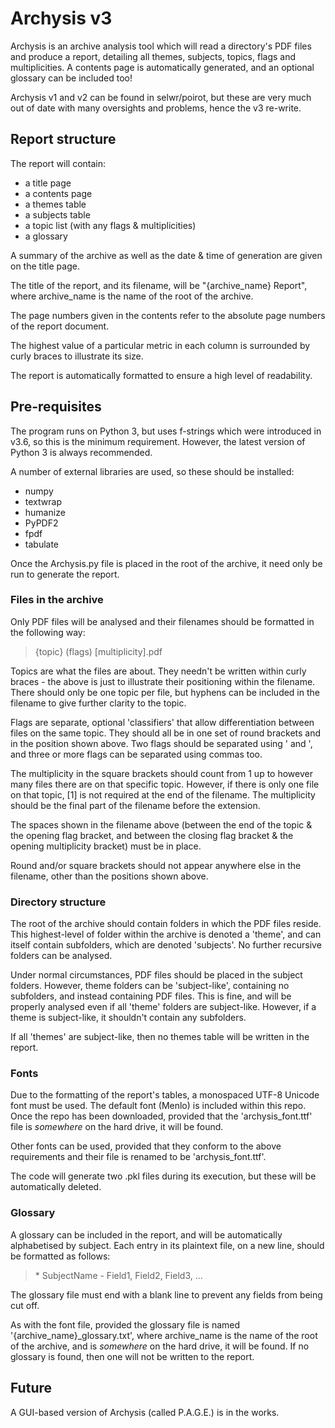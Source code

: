# Archysis v3

Archysis is an archive analysis tool which will read a directory's PDF files and produce a report, detailing all themes, subjects, topics, flags and multiplicities. A contents page is automatically generated, and an optional glossary can be included too!

Archysis v1 and v2 can be found in selwr/poirot, but these are very much out of date with many oversights and problems, hence the v3 re-write.



## Report structure
The report will contain:
* a title page
* a contents page
* a themes table
* a subjects table
* a topic list (with any flags & multiplicities)
* a glossary

A summary of the archive as well as the date & time of generation are given on the title page.

The title of the report, and its filename, will be "{archive_name} Report", where archive_name is the name of the root of the archive.

The page numbers given in the contents refer to the absolute page numbers of the report document.

The highest value of a particular metric in each column is surrounded by curly braces to illustrate its size.

The report is automatically formatted to ensure a high level of readability.



## Pre-requisites
The program runs on Python 3, but uses f-strings which were introduced in v3.6, so this is the minimum requirement. However, the latest version of Python 3 is always recommended.

A number of external libraries are used, so these should be installed:
* numpy
* textwrap
* humanize
* PyPDF2
* fpdf
* tabulate

Once the Archysis.py file is placed in the root of the archive, it need only be run to generate the report.


### Files in the archive
Only PDF files will be analysed and their filenames should be formatted in the following way:

> {topic} (flags) [multiplicity].pdf

Topics are what the files are about. They needn't be written within curly braces - the above is just to illustrate their positioning within the filename. There should only be one topic per file, but hyphens can be included in the filename to give further clarity to the topic.

Flags are separate, optional 'classifiers' that allow differentiation between files on the same topic. They should all be in one set of round brackets and in the position shown above. Two flags should be separated using ' and ', and three or more flags can be separated using commas too.

The multiplicity in the square brackets should count from 1 up to however many files there are on that specific topic. However, if there is only one file on that topic, [1] is not required at the end of the filename. The multiplicity should be the final part of the filename before the extension.

The spaces shown in the filename above (between the end of the topic & the opening flag bracket, and between the closing flag bracket & the opening multiplicity bracket) must be in place.

Round and/or square brackets should not appear anywhere else in the filename, other than the positions shown above.


### Directory structure
The root of the archive should contain folders in which the PDF files reside. This highest-level of folder within the archive is denoted a 'theme', and can itself contain subfolders, which are denoted 'subjects'. No further recursive folders can be analysed.

Under normal circumstances, PDF files should be placed in the subject folders. However, theme folders can be 'subject-like', containing no subfolders, and instead containing PDF files. This is fine, and will be properly analysed even if all 'theme' folders are subject-like. However, if a theme is subject-like, it shouldn't contain any subfolders.

If all 'themes' are subject-like, then no themes table will be written in the report.


### Fonts
Due to the formatting of the report's tables, a monospaced UTF-8 Unicode font must be used. The default font (Menlo) is included within this repo. Once the repo has been downloaded, provided that the 'archysis_font.ttf' file is _somewhere_ on the hard drive, it will be found.

Other fonts can be used, provided that they conform to the above requirements and their file is renamed to be 'archysis_font.ttf'.

The code will generate two .pkl files during its execution, but these will be automatically deleted.

### Glossary
A glossary can be included in the report, and will be automatically alphabetised by subject. Each entry in its plaintext file, on a new line, should be formatted as follows:

> \* SubjectName - Field1, Field2, Field3, ...

The glossary file must end with a blank line to prevent any fields from being cut off.

As with the font file, provided the glossary file is named '{archive_name}\_glossary.txt', where archive_name is the name of the root of the archive, and is _somewhere_ on the hard drive, it will be found. If no glossary is found, then one will not be written to the report.



## Future
A GUI-based version of Archysis (called P.A.G.E.) is in the works.